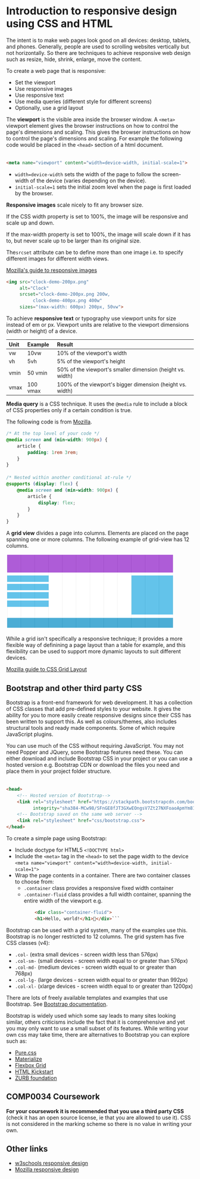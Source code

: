 # Introduction to responsive design using CSS and HTML

The intent is to make web pages look good on all devices: desktop, tablets, and phones. Generally, people are used to
scrolling websites vertically but not horizontally. So there are techniques to achieve responsive web design such as
resize, hide, shrink, enlarge, move the content.

To create a web page that is responsive:

- Set the viewport
- Use responsive images
- Use responsive text
- Use media queries (different style for different screens)
- Optionally, use a grid layout

The **viewport** is the visible area inside the browser window. A `<meta>` viewport element gives the browser
instructions on how to control the page's dimensions and scaling. This gives the browser instructions on how to control
the page's dimensions and scaling. For example the following code would be placed in the `<head>` section of a html
document.

```html

<meta name="viewport" content="width=device-width, initial-scale=1">
```

- `width=device-width` sets the width of the page to follow the screen-width of the device (varies depending on the
  device).
- `initial-scale=1` sets the initial zoom level when the page is first loaded by the browser.

**Responsive images** scale nicely to fit any browser size.

If the CSS width property is set to 100%, the image will be responsive and scale up and down.

If the max-width property is set to 100%, the image will scale down if it has to, but never scale up to be larger than
its original size.

The`srcset` attribute can be to define more than one image i.e. to specify different images for different width views.

[Mozilla's guide to responsive images](https://developer.mozilla.org/en-US/docs/Learn/HTML/Multimedia_and_embedding/Responsive_images)

```html
<img src="clock-demo-200px.png"
     alt="Clock"
     srcset="clock-demo-200px.png 200w,
          clock-demo-400px.png 400w"
     sizes="(max-width: 600px) 200px, 50vw">
```

To achieve **responsive text** or typography use viewport units for size instead of em or px. Viewport units are
relative to the viewport dimensions (width or height) of a device.

| Unit | Example  | Result                                                     |
|:-----|:---------|:-----------------------------------------------------------|
| vw   | 10vw     | 10% of the viewport's width                                |
| vh   | 5vh      | 5% of the viewport's height                                |
| vmin | 50 vmin  | 50% of the viewport's smaller dimension (height vs. width) |
| vmax | 100 vmax | 100% of the viewport's bigger dimension (height vs. width) |

**Media query** is a CSS technique. It uses the `@media` rule to include a block of CSS properties only if a certain
condition is true.

The following code is from [Mozilla](https://developer.mozilla.org/en-US/docs/Web/CSS/@media).

```css
/* At the top level of your code */
@media screen and (min-width: 900px) {
    article {
        padding: 1rem 3rem;
    }
}

/* Nested within another conditional at-rule */
@supports (display: flex) {
    @media screen and (min-width: 900px) {
        article {
            display: flex;
        }
    }
}
```

A **grid view** divides a page into columns. Elements are placed on the page spanning one or more columns. The following
example of grid-view has 12 columns.

![Grid view](img/grid.png)

While a grid isn't specifically a responsive technique; it provides a more flexible way of definining a page layout than
a table for example, and this flexibility can be used to support more dynamic layouts to suit different devices.

[Mozilla guide to CSS Grid Layout](https://developer.mozilla.org/en-US/docs/Web/CSS/CSS_Grid_Layout)

## Bootstrap and other third party CSS

Bootstrap is a front-end framework for web development. It has a collection of CSS classes that add pre-defined styles
to your website. It gives the ability for you to more easily create responsive designs since their CSS has been written
to support this. As well as colours/themes, also includes structural tools and ready made components. Some of which
require JavaScript plugins.

You can use much of the CSS without requiring JavaScript. You may not need Popper and JQuery, some Bootstrap features
need these. You can either download and include Bootstrap CSS in your project or you can use a hosted version e.g.
Bootstrap CDN or download the files you need and place them in your project folder structure.

```html

<head>
    <!-- Hosted version of Bootstrap-->
    <link rel="stylesheet" href="https://stackpath.bootstrapcdn.com/bootstrap/4.1.3/css/bootstrap.min.css"
          integrity="sha384-MCw98/SFnGE8fJT3GXwEOngsV7Zt27NXFoaoApmYm81iuXoPkFOJwJ8ERdknLPMO" crossorigin="anonymous">
    <!-- Bootstrap saved on the same web server -->
    <link rel="stylesheet" href="css/bootstrap.css">
</head>

```

To create a simple page using Bootstrap:

- Include doctype for HTML5 `<!DOCTYPE html>`
- Include the `<meta>` tag in the `<head>` to set the page width to the device
  `<meta name="viewport" content="width=device-width, initial-scale=1">`
- Wrap the page contents in a container. There are two container classes to choose from:
    - `.container` class provides a responsive fixed width container
    - `.container-fluid` class provides a full width container, spanning the entire width of the viewport e.g.
      ```html
          <div class="container-fluid">
          <h1>Hello, world!</h1></div>```

Bootstrap can be used with a grid system, many of the examples use this. Bootstrap is no longer restricted to 12
columns. The grid system has five CSS classes (v4):

- `.col-` (extra small devices - screen width less than 576px)
- `.col-sm-` (small devices - screen width equal to or greater than 576px)
- `.col-md-` (medium devices - screen width equal to or greater than 768px)
- `.col-lg-` (large devices - screen width equal to or greater than 992px)
- `.col-xl-` (xlarge devices - screen width equal to or greater than 1200px)

There are lots of freely available templates and examples that use Bootstrap.
See [Bootstrap documentation](http://getbootstrap.com/docs).

Bootstrap is widely used which some say leads to many sites looking similar, others criticisms include the fact that it
is comprehensive and yet you may only want to use a small subset of its features. While writing your own css may take
time, there are alternatives to Bootstrap you can explore such as:

- [Pure.css](https://purecss.io/start/)
- [Materialize](https://materializecss.com/getting-started.html)
- [Flexbox Grid](http://flexboxgrid.com/)
- [HTML Kickstart](http://www.99lime.com/elements/)
- [ZURB foundation](https://foundation.zurb.com/)

## COMP0034 Coursework
**For your coursework it is recommended that you use a third party CSS** (check it has an open source license, ie that you
are allowed to use it). CSS is not considered in the marking scheme so there is no value in writing your own.

## Other links
- [w3schools responsive design](https://www.w3schools.com/css/css_rwd_intro.asp)
- [Mozilla responsive design](https://developer.mozilla.org/en-US/docs/Learn/CSS/CSS_layout/Responsive_Design)
